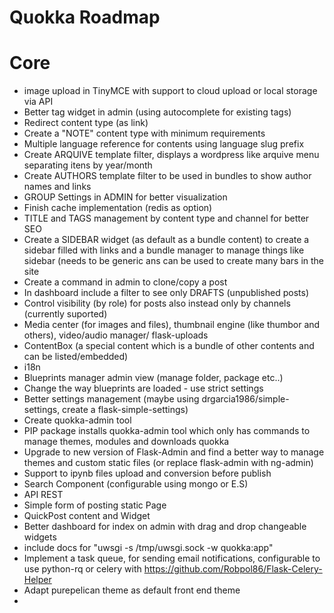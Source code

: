 Quokka Roadmap
==============

Core
====
* image upload in TinyMCE with support to cloud upload or local storage via API
* Better tag widget in admin (using autocomplete for existing tags)
* Redirect content type (as link)
* Create a "NOTE" content type with minimum requirements
* Multiple language reference for contents using language slug prefix
* Create ARQUIVE template filter, displays a wordpress like arquive menu separating itens by year/month
* Create AUTHORS template filter to be used in bundles to show author names and links
* GROUP Settings in ADMIN for better visualization
* Finish cache implementation (redis as option)
* TITLE and TAGS management by content type and channel for better SEO
* Create a SIDEBAR widget (as default as a bundle content) to create a sidebar filled with links and a bundle manager to manage things like sidebar (needs to be generic ans can be used to create many bars in the site
* Create a command in admin to clone/copy a post
* In dashboard include a filter to see only DRAFTS (unpublished posts)
* Control visibility (by role) for posts also instead only by channels (currently suported)
* Media center (for images and files), thumbnail engine (like thumbor and others), video/audio manager/ flask-uploads
* ContentBox (a special content which is a bundle of other contents and can be listed/embedded)
* i18n
* Blueprints manager admin view (manage folder, package etc..)
* Change the way blueprints are loaded - use strict settings
* Better settings management (maybe using drgarcia1986/simple-settings, create a flask-simple-settings)
* Create quokka-admin tool
* PIP package installs quokka-admin tool which only has commands to manage themes, modules and downloads quokka
* Upgrade to new version of Flask-Admin and find a better way to manage themes and custom static files (or replace flask-admin with ng-admin)
* Support to ipynb files upload and conversion before publish
* Search Component (configurable using mongo or E.S)
* API REST
* Simple form of posting static Page
* QuickPost content and Widget
* Better dashboard for index on admin with drag and drop changeable widgets
* include docs for "uwsgi -s /tmp/uwsgi.sock -w quokka:app"
* Implement a task queue, for sending email notifications, configurable to use python-rq or celery with https://github.com/Robpol86/Flask-Celery-Helper
* Adapt purepelican theme as default front end theme
* 
